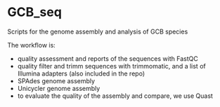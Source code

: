 # GCB_seq
Scripts for the genome assembly and analysis of GCB species

The workflow is: 

- quality assessment and reports of the sequences with FastQC
- quality filter and trimm sequences with trimmomatic, and a list of Illumina adapters (also included in the repo)
- SPAdes genome assembly
- Unicycler genome assembly 
- to evaluate the quality of the assembly and compare, we use Quast

